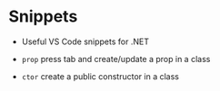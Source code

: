 # Snippets 

- Useful VS Code snippets for .NET

- `prop` press tab and create/update a prop in a class
- `ctor` create a public constructor in a class